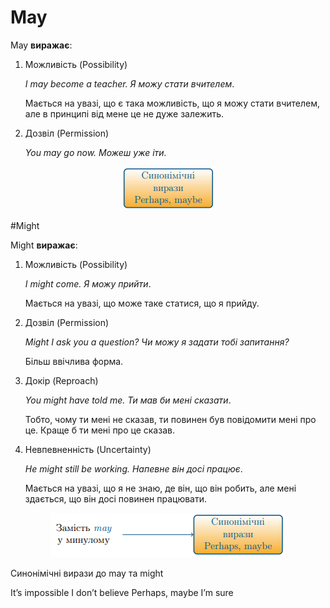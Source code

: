 # May

<p><span class="p1">May</span> <b>виражає</b>:</p>

<ol>
<li><span class="p1">Можливість</span> (Possibility)</li>
<p><i>I may become a teacher. Я можу стати вчителем</i>.</p> <p>Мається на увазі, що є така можливість, що я можу стати вчителем, але в принципі  від мене це не дуже залежить.</p>
<li><span class="p1">Дозвіл</span> (Permission)</li>
<p><i>You may go now. Можеш уже іти.</i></p>
</ol>

<div align="center"><img src="e11_p2.png"/></div>

#Might

<p><span class="p2">Might</span> <b>виражає</b>:</p>

<ol>
<li><span class="p1">Можливість</span> (Possibility)</li>
<p><i>I might come. Я можу прийти</i>.</p> 
<p>Мається на увазі, що може таке статися, що я прийду.</p>
<li><span class="p1">Дозвіл</span> (Permission)</li>
<p><i>Might I ask you a question? Чи можу я задати тобі запитання?</i></p>
<p>Більш ввічлива форма.</p>
<li><span class="p1">Докір</span> (Reproach)</li>
<p><i>You might have told me. Ти мав би мені сказати</i>.</p>
<p>Тобто, чому ти мені не сказав, ти повинен був повідомити мені про це. Краще б ти мені про це сказав.</p>
<li><span class="p1">Невпевненність</span> (Uncertainty)</li>
<p><i>He might still be working. Напевне він досі працює</i>.</p>
<p>Мається на увазі, що я не знаю, де він, що він робить, але мені здається, що він досі повинен працювати.</p>
</ol>

<div align="center"><img src="e11_p3.png"/></div>

<quiz correctLabel="correct" incorrectLabel="incorrect" checkLabel="check">
 <question text="">
 <p>Синонімічні вирази до may та might</p>
 <answer>It’s impossible</answer>
 <answer>I don’t believe</answer>
 <answer correct>Perhaps, maybe</answer>
 <answer>I’m sure</answer>
 </question>
 </quiz>